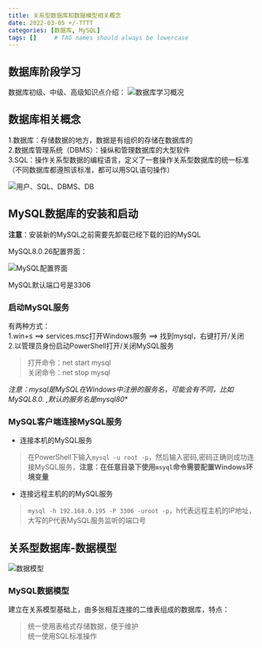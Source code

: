 ```yaml
---
title: 关系型数据库和数据模型相关概念
date: 2022-03-05 +/-TTTT
categories: [数据库, MySQL]
tags: []     # TAG names should always be lowercase
---
```


## 数据库阶段学习
数据库初级、中级、高级知识点介绍：
![数据库学习概况](/blog/202205052232877.png "数据库学习概况")

## 数据库相关概念

1.数据库：存储数据的地方，数据是有组织的存储在数据库的<br>
2.数据库管理系统（DBMS）：操纵和管理数据库的大型软件<br>
3.SQL：操作关系型数据的编程语言，定义了一套操作关系型数据库的统一标准（不同数据库都遵照该标准，都可以用SQL语句操作）<br>

![用户、SQL、DBMS、DB](/blog/202205052244913.png "用户、SQL、DBMS、DB")

## MySQL数据库的安装和启动
**注意**：安装新的MySQL之前需要先卸载已经下载的旧的MySQL

MySQL8.0.26配置界面：

![MySQL配置界面](/blog/202205052254380.png "MySQL配置界面")

MySQL默认端口号是3306

### 启动MySQL服务
有两种方式：<br>
1.win+s ==> services.msc打开Windows服务 ==> 找到mysql，右键打开/关闭<br>
2.以管理员身份启动PowerShell打开/关闭MySQL服务
> 打开命令：net start mysql<br>
> 关闭命令：net stop mysql

**注意：mysql是MySQL在Windows中注册的服务名，可能会有不同，比如MySQL8.0.* ,默认的服务名是mysql80**

### MySQL客户端连接MySQL服务
- 连接本机的MySQL服务
> 在PowerShell下输入`mysql -u root -p`，然后输入密码,密码正确则成功连接MySQL服务，**注意：在任意目录下使用`msyql`命令需要配置Windows环境变量**
- 连接远程主机的的MySQL服务
>  `mysql -h 192.168.0.195 -P 3306 -uroot -p`，h代表远程主机的IP地址，大写的P代表MySQL服务监听的端口号

## 关系型数据库-数据模型
![数据模型](/blog/202205052333543.png "数据模型")

### MySQL数据模型
建立在关系模型基础上，由多张相互连接的二维表组成的数据库，特点：<br>
> 统一使用表格式存储数据，便于维护<br>
> 统一使用SQL标准操作
